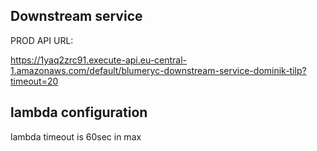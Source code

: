 ## Downstream service

PROD API URL:

https://1yaq2zrc91.execute-api.eu-central-1.amazonaws.com/default/blumeryc-downstream-service-dominik-tilp?timeout=20

## lambda configuration

lambda timeout is 60sec in max
